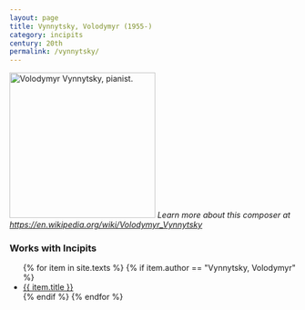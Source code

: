 ```yaml
---
layout: page
title: Vynnytsky, Volodymyr (1955-)
category: incipits
century: 20th
permalink: /vynnytsky/
---
```

<a title="Amoxxoma, CC BY-SA 4.0 &lt;https://creativecommons.org/licenses/by-sa/4.0&gt;, via Wikimedia Commons" href="https://commons.wikimedia.org/wiki/File:Volodymyr_Vynnytsky,_pianist..jpg"><img width="256" alt="Volodymyr Vynnytsky, pianist." src="https://upload.wikimedia.org/wikipedia/commons/thumb/1/14/Volodymyr_Vynnytsky%2C_pianist..jpg/256px-Volodymyr_Vynnytsky%2C_pianist..jpg?20210731163228"></a>
*Learn more about this composer at <a href="https://en.wikipedia.org/wiki/Volodymyr_Vynnytsky" target="_blank">https://en.wikipedia.org/wiki/Volodymyr_Vynnytsky</a>*
<br/>

### Works with Incipits
<ul class="texts">
    {% for item in site.texts %}
      {% if item.author == "Vynnytsky, Volodymyr" %}
          <li class="text-title">
          <a href="{{ site.baseurl }}{{ item.url }}">
        {{ item.title }}
              </a>
    </li>
      {% endif %}
    {% endfor %}
</ul>